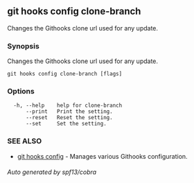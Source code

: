 ## git hooks config clone-branch

Changes the Githooks clone url used for any update.

### Synopsis

Changes the Githooks clone url used for any update.

```
git hooks config clone-branch [flags]
```

### Options

```
  -h, --help    help for clone-branch
      --print   Print the setting.
      --reset   Reset the setting.
      --set     Set the setting.
```

### SEE ALSO

* [git hooks config](git_hooks_config.md)	 - Manages various Githooks configuration.

###### Auto generated by spf13/cobra 
